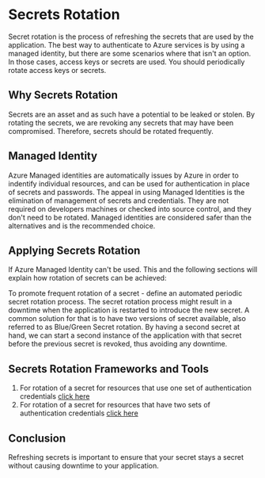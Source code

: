 # Secrets Rotation

Secret rotation is the process of refreshing the secrets that are used by the application.
The best way to authenticate to Azure services is by using a managed identity, but there are some scenarios where that isn't an option. In those cases, access keys or secrets are used. You should periodically rotate access keys or secrets.

## Why Secrets Rotation

Secrets are an asset and as such have a potential to be leaked or stolen. By rotating the secrets, we are revoking any secrets that may have been compromised. Therefore, secrets should be rotated frequently.

## Managed Identity

Azure Managed identities are automatically issues by Azure in order to indentify individual resources, and can be used for authentication in place of secrets and passwords. The appeal in using Managed Identities is the elimination of management of secrets and credentials. They are not required on developers machines or checked into source control, and they don't need to be rotated. Managed identities are considered safer than the alternatives and is the recommended choice.

## Applying Secrets Rotation

If Azure Managed Identity can't be used. This and the following sections will explain how rotation of secrets can be achieved:

To promote frequent rotation of a secret - define an automated periodic secret rotation process.
The secret rotation process might result in a downtime when the application is restarted to introduce the new secret. A common solution for that is to have two versions of secret available, also referred to as Blue/Green Secret rotation. By having a second secret at hand, we can start a second instance of the application with that secret before the previous secret is revoked, thus avoiding any downtime.

## Secrets Rotation Frameworks and Tools

1. For rotation of a secret for resources that use one set of authentication credentials [click here](https://learn.microsoft.com/en-us/azure/key-vault/secrets/tutorial-rotation)
1. For rotation of a secret for resources that have two sets of authentication credentials [click here](https://learn.microsoft.com/en-us/azure/key-vault/secrets/tutorial-rotation-dual?tabs=azure-cli)

## Conclusion

Refreshing secrets is important to ensure that your secret stays a secret without causing downtime to your application.

